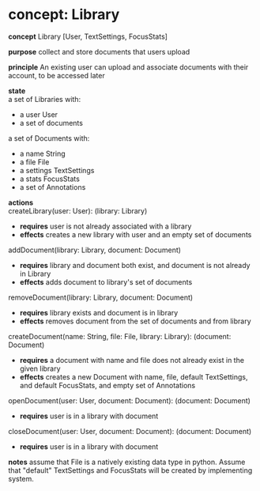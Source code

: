 # concept: Library

**concept** Library \[User, TextSettings, FocusStats\]

**purpose**  collect and store documents that users upload

**principle** An existing user can upload and associate documents with their account, to be accessed later 

**state**  
a set of Libraries with:  
- a user User
- a set of documents  

a set of Documents with:  
- a name String  
- a file File  
- a settings TextSettings  
- a stats FocusStats
- a set of Annotations

**actions**  
createLibrary(user: User): (library: Library)  
- **requires** user is not already associated with a library  
- **effects** creates a new library with user and an empty set of documents

addDocument(library: Library, document: Document)  
- **requires** library and document both exist, and document is not already in Library  
- **effects** adds document to library's set of documents

removeDocument(library: Library, document: Document)    
- **requires** library exists and document is in library  
- **effects** removes document from the set of documents and from library  

createDocument(name: String, file: File, library: Library): (document: Document)  
- **requires** a document with name and file does not already exist in the given library  
- **effects** creates a new Document with name, file, default TextSettings, and default FocusStats, and empty set of Annotations 

openDocument(user: User, document: Document): (document: Document)  
- **requires** user is in a library with document  

closeDocument(user: User, document: Document): (document: Document)  
- **requires** user is in a library with document

**notes** assume that File is a natively existing data type in python. Assume that "default" TextSettings and FocusStats will be created by implementing system.